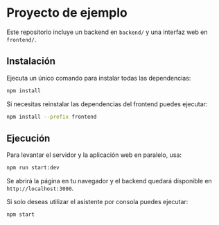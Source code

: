 # Proyecto de ejemplo

Este repositorio incluye un backend en `backend/` y una interfaz web en `frontend/`.

## Instalación

Ejecuta un único comando para instalar todas las dependencias:

```bash
npm install
```

Si necesitas reinstalar las dependencias del frontend puedes ejecutar:

```bash
npm install --prefix frontend
```

## Ejecución

Para levantar el servidor y la aplicación web en paralelo, usa:

```bash
npm run start:dev
```

Se abrirá la página en tu navegador y el backend quedará disponible en `http://localhost:3000`.

Si solo deseas utilizar el asistente por consola puedes ejecutar:

```bash
npm start
```

